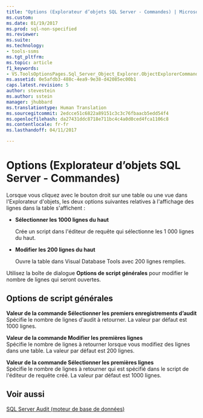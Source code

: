 ```yaml
---
title: "Options (Explorateur d’objets SQL Server - Commandes) | Microsoft Docs"
ms.custom: 
ms.date: 01/19/2017
ms.prod: sql-non-specified
ms.reviewer: 
ms.suite: 
ms.technology:
- tools-ssms
ms.tgt_pltfrm: 
ms.topic: article
f1_keywords:
- VS.ToolsOptionsPages.Sql_Server_Object_Explorer.ObjectExplorerCommands
ms.assetid: 0e5afdb3-488c-4ea9-9e38-d42085ec00b1
caps.latest.revision: 5
author: stevestein
ms.author: sstein
manager: jhubbard
ms.translationtype: Human Translation
ms.sourcegitcommit: 2edcce51c6822a89151c3c3c76fbaacb5edd54f4
ms.openlocfilehash: da27431ddc8718e711bc4c4a0d0ced4fca1106c8
ms.contentlocale: fr-fr
ms.lasthandoff: 04/11/2017

---
```

# <a name="options-sql-server-object-explorer---commands"></a>Options (Explorateur d’objets SQL Server - Commandes)
Lorsque vous cliquez avec le bouton droit sur une table ou une vue dans l'Explorateur d'objets, les deux options suivantes relatives à l'affichage des lignes dans la table s'affichent :  
  
-   **Sélectionner les 1000 lignes du haut**  
  
    Crée un script dans l'éditeur de requête qui sélectionne les 1 000 lignes du haut.  
  
-   **Modifier les 200 lignes du haut**  
  
    Ouvre la table dans Visual Database Tools avec 200 lignes remplies.  
  
Utilisez la boîte de dialogue **Options de script générales** pour modifier le nombre de lignes qui seront ouvertes.  
  
## <a name="general-scripting-options"></a>Options de script générales  
**Valeur de la commande Sélectionner les <n> premiers enregistrements d’audit**  
Spécifie le nombre de lignes d'audit à retourner. La valeur par défaut est 1000 lignes.  
  
**Valeur de la commande Modifier les <n> premières lignes**  
Spécifie le nombre de lignes à retourner lorsque vous modifiez des lignes dans une table. La valeur par défaut est 200 lignes.  
  
**Valeur de la commande Sélectionner les <n> premières lignes**  
Spécifie le nombre de lignes à retourner qui est spécifié dans le script de l'éditeur de requête créé. La valeur par défaut est 1000 lignes.  
  
## <a name="see-also"></a>Voir aussi  
[SQL Server Audit (moteur de base de données)](http://msdn.microsoft.com/en-us/0c1fca2e-f22b-4fe8-806f-c87806664f00)  
  

